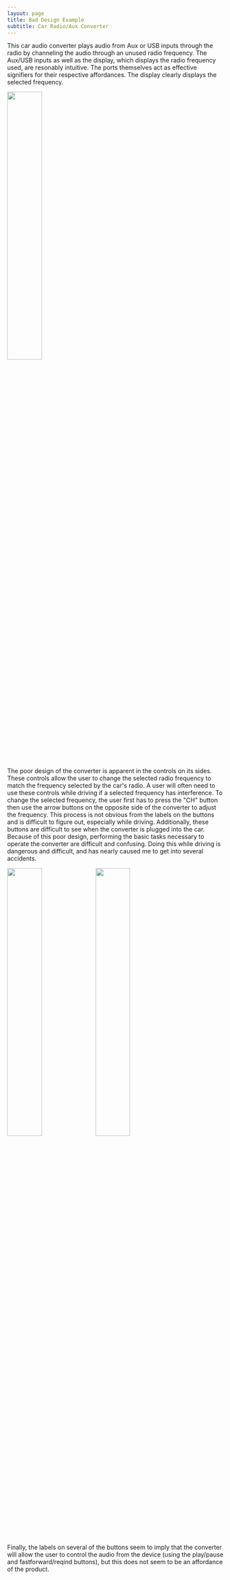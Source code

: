 ```yaml
---
layout: page
title: Bad Design Example
subtitle: Car Radio/Aux Converter
---
```


This car audio converter plays audio from Aux or USB inputs through the radio by channeling the audio through an unused radio frequency.  The Aux/USB inputs as well as the display, which displays the radio frequency used, are resonably intuitive.  The ports themselves act as effective signifiers for their respective affordances.  The display clearly displays the selected frequency.

<img src="./img/bad_design2.png" width="40%" height="40%">

The poor design of the converter is apparent in the controls on its sides.  These controls allow the user to change the selected radio frequency to match the frequency selected by the car's radio.  A user will often need to use these controls while driving if a selected frequency has interference.  To change the selected frequency, the user first has to press the "CH" button then use the arrow buttons on the opposite side of the converter to adjust the frequency.  This process is not obvious from the labels on the buttons and is difficult to figure out, especially while driving.  Additionally, these buttons are difficult to see when the converter is plugged into the car.  Because of this poor design, performing the basic tasks necessary to operate the converter are difficult and confusing.  Doing this while driving is dangerous and difficult, and has nearly caused me to get into several accidents.

<img src="./img/bad_design1.png" width="40%" height="40%"> <img src="img/bad_design3.png" width="40%" height="40%">

Finally, the labels on several of the buttons seem to imply that the converter will allow the user to control the audio from the device (using the play/pause and fastforward/reqind buttons), but this does not seem to be an affordance of the product.

